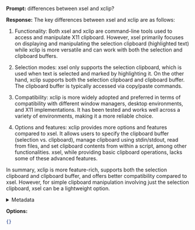 **Prompt:**
differences between xsel and xclip?

**Response:**
The key differences between xsel and xclip are as follows:

1. Functionality: Both xsel and xclip are command-line tools used to access and manipulate X11 clipboard. However, xsel primarily focuses on displaying and manipulating the selection clipboard (highlighted text) while xclip is more versatile and can work with both the selection and clipboard buffers.

2. Selection modes: xsel only supports the selection clipboard, which is used when text is selected and marked by highlighting it. On the other hand, xclip supports both the selection clipboard and clipboard buffer. The clipboard buffer is typically accessed via copy/paste commands.

3. Compatibility: xclip is more widely adopted and preferred in terms of compatibility with different window managers, desktop environments, and X11 implementations. It has been tested and works well across a variety of environments, making it a more reliable choice.

4. Options and features: xclip provides more options and features compared to xsel. It allows users to specify the clipboard buffer (selection vs. clipboard), manage clipboard using stdin/stdout, read from files, and set clipboard contents from within a script, among other functionalities. xsel, while providing basic clipboard operations, lacks some of these advanced features.

In summary, xclip is more feature-rich, supports both the selection clipboard and clipboard buffer, and offers better compatibility compared to xsel. However, for simple clipboard manipulation involving just the selection clipboard, xsel can be a lightweight option.

<details><summary>Metadata</summary>

- Duration: 9975 ms
- Datetime: 2023-09-02T22:32:43.323880
- Model: gpt-3.5-turbo-0613

</details>

**Options:**
```json
{}
```

